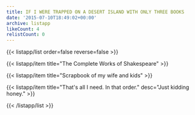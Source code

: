 ```yaml
---
title: IF I WERE TRAPPED ON A DESERT ISLAND WITH ONLY THREE BOOKS
date: '2015-07-10T18:49:02+00:00'
archive: listapp
likeCount: 4
relistCount: 0
---
```


<!--more-->

{{< listapp/list order=false reverse=false >}}

   {{< listapp/item title="The Complete Works of Shakespeare" >}}

   {{< listapp/item title="Scrapbook of my wife and kids" >}}

   {{< listapp/item title="That's all I need. In that order."
      desc="Just kidding honey." >}}

{{< /listapp/list >}}

